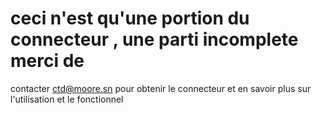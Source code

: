 # ceci n'est qu'une portion du connecteur , une parti incomplete merci de 
contacter ctd@moore.sn pour obtenir le connecteur  et en savoir plus sur
l'utilisation et le fonctionnel

